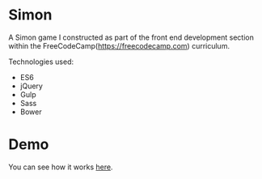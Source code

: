 # Simon

A Simon game I constructed as part of the front end development section within the FreeCodeCamp(https://freecodecamp.com) curriculum. 

Technologies used:
* ES6
* jQuery
* Gulp
* Sass
* Bower

Demo
====

You can see how it works [here](https://codepen.io/carlpage/pen/aVWwNd).